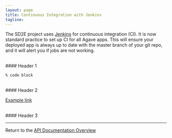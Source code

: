 ```yaml
---
layout: page
title: Continuous Integration with Jenkins
tagline:
---
```


The SD2E project uses [Jenkins](http://jenkins.sd2e.org/) for continuous
integration (CI). It is now standard practice to set up CI for all Agave apps.
This will ensure your deployed app is always up to date with the master branch
of your git repo, and it will alert you if jobs are not working.



<br>
#### Header 1

```
% code block
```


<br>
#### Header 2

[Example link](https://url/)


<br>
#### Header 3



---
Return to the [API Documentation Overview](../index.md)
